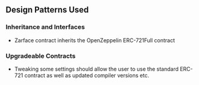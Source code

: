 ## Design Patterns Used

### Inheritance and Interfaces
- Zarface contract inherits the OpenZeppelin ERC-721Full contract

### Upgradeable Contracts
- Tweaking some settings should allow the user to use the standard ERC-721 contract as well as updated compiler versions etc. 
